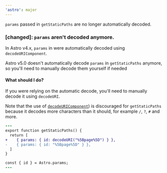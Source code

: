 ```yaml
---
'astro': major
---
```


`params` passed in `getStaticPaths` are no longer automatically decoded.

### [changed]: `params` aren't decoded anymore.
In Astro v4.x, `params` in were automatically decoded using `decodeURIComponent`. 

Astro v5.0 doesn't automatically decode `params` in `getStaticPaths` anymore, so you'll need to manually decode them yourself if needed

#### What should I do?
If you were relying on the automatic decode, you'll need to manually decode it using `decodeURI`.

Note that the use of [`decodeURIComponent`](https://developer.mozilla.org/en-US/docs/Web/JavaScript/Reference/Global_Objects/decodeURIComponent)) is discouraged for `getStaticPaths` because it decodes more characters than it should, for example `/`, `?`, `#` and more.

```diff
---
export function getStaticPaths() {
  return [
+    { params: { id: decodeURI("%5Bpage%5D") } },
-    { params: { id: "%5Bpage%5D" } },
  ]
}

const { id } = Astro.params;
---
```
